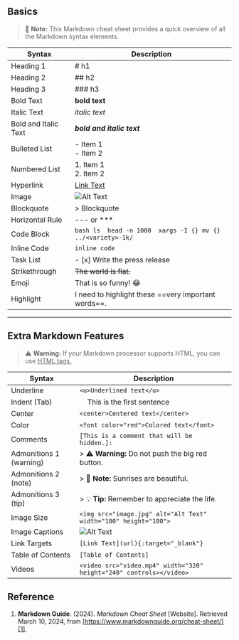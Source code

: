 ## Basics 
> :memo: **Note:** This Markdown cheat sheet provides a quick overview of all the Markdown syntax elements.


| Syntax                | Description        |
|-----------            |--------------------|
| Heading 1             | # h1               |
| Heading 2             | ## h2              |
| Heading 3             | ### h3             |
| Bold Text             | **bold text**      |
| Italic Text           | *italic text*    |
| Bold and Italic Text  | ***bold and italic text*** |
| Bulleted List         | - Item 1 <br> - Item 2 |
| Numbered List         | 1. Item 1 <br> 2. Item 2 |
| Hyperlink             | [Link Text](url)   |
| Image                 | ![Alt Text](url)   |
| Blockquote            | > Blockquote       |
| Horizontal Rule       | --- or ***       |
| Code Block            | ```bash ls  head -n 1000  xargs -I {} mv {} ../<variety>-1k/ ```     |
| Inline Code           | `inline code`     |
| Task List             | - [x] Write the press release  |
| Strikethrough         | ~~The world is flat.~~     |
| Emoji                 | That is so funny! :joy:    |
| Highlight             | I need to highlight these ==very important words==.  |

---

<h2>Extra Markdown Features</h2>

> :warning: **Warning:**  If your Markdown processor supports HTML, you can use <ins> HTML tags.

| Syntax                | Description                                             |
|-----------------------|---------------------------------------------------------|
| Underline             | `<u>Underlined text</u>`                                |
| Indent (Tab)          | &nbsp;&nbsp;&nbsp;&nbsp;This is the first sentence      |
| Center                | `<center>Centered text</center>`                        |
| Color                 | `<font color="red">Colored text</font>`                 |
| Comments              | `[This is a comment that will be hidden.]: `            |
| Admonitions 1 (warning)| > :warning: **Warning:** Do not push the big red button. |
| Admonitions 2 (note)  | > :memo: **Note:** Sunrises are beautiful.                |
| Admonitions 3 (tip)   | > :bulb: **Tip:** Remember to appreciate the life.       |
| Image Size            | `<img src="image.jpg" alt="Alt Text" width="100" height="100">` |
| Image Captions        | ![Alt Text](image.jpg "Caption")                        |
| Link Targets          | `[Link Text](url){:target="_blank"}`                    |
| Table of Contents     | `[Table of Contents]`                                  |
| Videos                | `<video src="video.mp4" width="320" height="240" controls></video>` |


## Reference

[1]: https://www.markdownguide.org/cheat-sheet/

1. **Markdown Guide**. (2024). _Markdown Cheat Sheet_ [Website]. Retrieved March 10, 2024, from [https://www.markdownguide.org/cheat-sheet/][1].